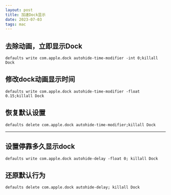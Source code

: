 ```yaml
---
layout: post
title: 加速Dock显示
date: 2023-07-03
tags: mac
---
```


## 去除动画，立即显示Dock
```shell
defaults write com.apple.dock autohide-time-modifier -int 0;killall Dock
```

## 修改dock动画显示时间
```shell
defaults write com.apple.dock autohide-time-modifier -float 0.15;killall Dock
```

## 恢复默认设置
```shell
defaults delete com.apple.dock autohide-time-modifier;killall Dock
```
------

## 设置停靠多久显示dock
```shell
defaults write com.apple.dock autohide-delay -float 0; killall Dock
```
## 还原默认行为
```shell
defaults delete com.apple.dock autohide-delay; killall Dock
```
